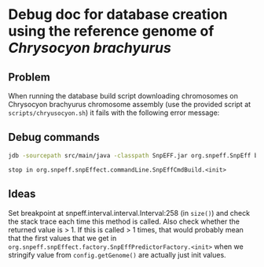 # Debug doc for database creation using the reference genome of _Chrysocyon brachyurus_

## Problem
When running the database build script downloading chromosomes on Chrysocyon brachyurus chromosome assembly
(use the provided script at `scripts/chryusocyon.sh`) it fails with the following error message:

## Debug commands
```bash
jdb -sourcepath src/main/java -classpath SnpEFF.jar org.snpeff.SnpEff build -genbank -v GCA_028533335
```

```
stop in org.snpeff.snpEffect.commandLine.SnpEffCmdBuild.<init>
```

## Ideas
Set breakpoint at snpeff.interval.interval.Interval:258 (in `size()`) and check the stack
trace each time this method is called. Also check whether the returned value is > 1.
If this is called > 1 times, that would probably mean that the first values that we get
in `org.snpeff.snpEffect.factory.SnpEffPredictorFactory.<init>` when we stringify value
from `config.getGenome()` are actually just init values.
